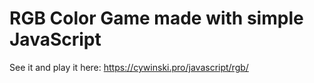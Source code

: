 # RGB Color Game made with simple JavaScript

See it and play it here: https://cywinski.pro/javascript/rgb/
